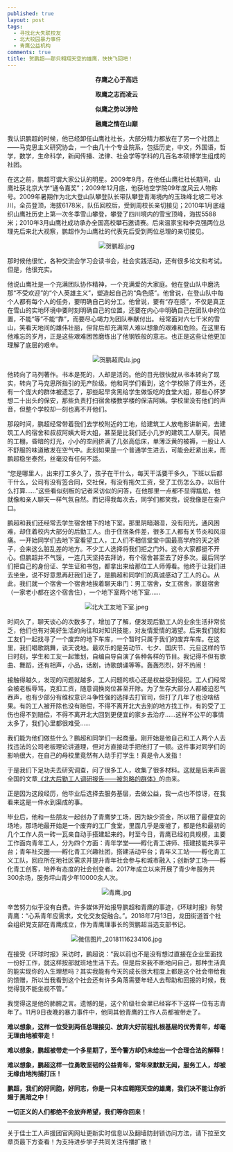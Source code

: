 ```yaml
---
published: true
layout: post
tags:
  - 寻找北大失联校友
  - 北大校园暴力事件
  - 青鹰公益机构
comments: true
title: 贺鹏超——那只翱翔天空的雄鹰，快快飞回吧！
---
```


<p align="center"><b>存鹰之心于高远</b></p>

<p align="center"><b>取鹰之志而凌云</b></p>

<p align="center"><b>似鹰之势以涉险</b></p>

<p align="center"><b>融鹰之情在山巅</b></p>

我认识鹏超的时候，他已经卸任山鹰社社长，大部分精力都放在了另一个社团上——马克思主义研究协会，一个由几十个专业院系，包括历史，中文，外国语，哲学，数学，生命科学，新闻传播、法律、社会学等学科的几百名本硕博学生组成的社团。

在这之前，鹏超可谓大家公认的明星。2009年9月，在他任山鹰社社长期间，山鹰社获北京大学“通令嘉奖”；2009年12月底，他获地空学院09年度风云人物称号。2009年暑期作为北大登山队攀登队长带队攀登青海境内的玉珠峰北坡二号冰川，全员登顶，海拔6178米，队伍回校后，受到周校长亲切接见；2010年1月底组织山鹰社历史上第一次冬季雪山攀登，攀登了四川境内的雪宝顶峰，海拔5588米；2010年3月山鹰社成功承办全国高校攀石邀请赛。后来温家宝和李克强两位总理先后来北大视察，鹏超作为山鹰社的代表先后受到两位总理的亲切接见。

<p align="center"><img src="https://i.loli.net/2018/11/18/5bf14fa9882ce.jpg" alt="贺鹏超.jpg" title="贺鹏超.jpg" /></p>

那时候他很忙，各种交流会学习会读书会，社会实践活动，还有很多论文和考试。但是，他很充实。

他说山鹰社是一个充满团队协作精神，一个充满爱的大家庭。他在登山队中磨洗那“不受欢迎”的“个人英雄主义”，塑造起自己的“角色感”。他曾说，在登山队中每个人都有每个人的任务，要明确自己的分工。他曾说，要有“存在感”，不仅是真正在雪山的实地环境中要时刻明确自己的位置，还要在内心中明确自己在团队中的位置，不能“等”不能“靠”，而要尽心竭力为团队奉献付出。
经常面对六七千米的雪山，笑看天地间的雄伟壮丽，但背后却充满常人难以想象的艰难和危险。在这里有他难忘的岁月，正是这些艰难困苦磨练出了他钢铁般的意志。也正是这些让他更加理解了底层的艰辛。

<p align="center"><img src="https://i.loli.net/2018/11/18/5bf1502c9ad60.jpg" alt="贺鹏超爬山.jpg" title="贺鹏超爬山.jpg" /></p>

他转向了马列著作。书本是死的，人却是活的。他的目光很快就从书本转向了现实，转向了马克思所指引的无产阶级。他和同学们看到，这个学校除了师生外，还有一个庞大的群体被遗忘了，那些起早贪黑给学生做饭吃的食堂大姐，那些心怀梦想二十出头的保安，那些负责打扫宿舍楼教学楼的保洁阿姨。学校里没有他们的声音，但整个学校却一刻也离不开他们。

那段时间，鹏超经常带着我们去学校附近的工地，给建筑工人放电影讲新闻，去建筑工人的宿舍和叔叔阿姨大哥大姐，甚至是比我们还小几岁的建筑工人聊天。简陋的工棚，昏暗的灯光，小小的空间挤满了几张高低床，单薄泛黄的被褥，一股让人不舒服的味道散发在空气中。此刻如果是一个普通学生进去，可能会赶紧出来，而鹏超稳坐泰然，丝毫没有任何不适。

“您是哪里人，出来打工多久了，孩子在干什么，每天干活要干多久，下班以后都干什么，公司有没有签合同，交社保，有没有拖欠工资，受了工伤怎么办，以后什么打算……”这些看似刻板的记者采访似的问答，在他那里一点都不显得尴尬，他就像和亲人聊天一样气氛自然。而记得我每次去，同学们都笑我，说我像是在查户口。

鹏超和我们还经常去学生宿舍楼下的地下室。那里阴暗潮湿，没有阳光，通风困难，却住着校内大部分的后勤工人。由于住宿条件差，很多工人都有关节炎和风湿痛。一开始同学们去地下室看望工人，工人们不相信堂堂中国最高学府的天之骄子，会来这么脏乱差的地方。不少工人选择将我们拒之门外。这令大家都挺不开心。但鹏超并不气馁，一连几天坚持去拜访，有个宿舍甚至去了好多次。最后同学们把自己的身份证、学生证和书包，都拿出来给那位工人师傅看。他终于让我们进去坐坐，说不好意思再赶我们走了，是鹏超和同学们的真诚感动了工人的心。从此，我们就一个宿舍一个宿舍地挨着聊天串门：男工宿舍，女工宿舍，家庭宿舍（一家老小都在这个宿舍住），一个地下室两个地下室……

<p align="center"><img src="https://i.loli.net/2018/11/18/5bf15432d7cd2.jpeg" alt="北大工友地下室.jpeg" title="北大工友地下室.jpeg" /></p>

时间久了，聊天谈心的次数多了，增加了了解，便发现后勤工人的业余生活非常贫乏，他们也有对美好生活的向往和对知识技能，对友情爱情的渴望。后来我们就和工友们一起找寻了一个废弃的地下车库，一个暂时只属于我们的废弃车库。在这里，我们唱歌跳舞，谈天说地。最欢乐的是劳动节、七夕、国庆节、元旦这样的节日时刻，学生和工友一起策划，自编自导自演了各种各样的节目。我记得不但有歌曲、舞蹈，还有相声，小品，话剧，诗歌朗诵等等。轰轰烈烈，好不热闹！

接触得越久，发现的问题就越多，工人问题的核心还是权益受到侵犯。工人们经常会被老板辱骂，克扣工资，随意调换岗位甚至开除。为了生存大部分人都被迫忍气吞声，也有少部分有维权意识斗争性强的选择去打官司，但打了几年了也没啥结果。有的工人被开除也没有赔偿，不得不离开北大去别的地方找工作，有的受了工伤也得不到赔偿，不得不离开北大回到更便宜的家乡去治疗……这样不公平的事情太多了，我们心里都很难受……

我们能为他们做些什么？鹏超和同学们一起商量。刚开始是他自己和工人两个人去找违法的公司老板理论讲道理，但对方直接动手把他打了一顿。这件事对同学们的影响很大，在自己的母校里竟然有人动手打学生！真是令人发指！

于是我们下足功夫去研究调查，问了很多工人，收集了很多材料。这就是后来声震全国的文章[《北大后勤工人调研报告——被忽略的群体》](http://www.wyzxwk.com/Article/gongnong/2015/12/356375.html)的由来。

正是因为这段经历，他毕业后选择去服务基层，去做公益，我一点也不惊讶，在我看来这是一件水到渠成的事。

毕业后，他和一些朋友一起创办了青鹰梦工场，因为缺少资金，所以租了最便宜的场地，那场地最开始是一个废弃的工厂食堂，里面几乎是废墟了，都是他和最初的几个工作人员一砖一瓦亲自动手搭建起来的。时至今日，青鹰已经初具规模，主要工作面向青年工人，分为四个方面：青年学堂——孵化青工讲师、搭建技能共享平台；青年社交圈——孵化青工兴趣社团，搭建活动平台；青年义工站——孵化青工义工队，回应所在地社区需求并提升青年社会参与和城市融入；创新梦工场——孵化青工创客，培养有态度的社会创变者。2017年成立以来开展了青少年服务共300余场，服务坪山青少年10000余人次。

<p align="center"><img src="https://i.loli.net/2018/11/16/5bee4db84c8f9.jpg" alt="青鹰.jpg" title="青鹰.jpg" /></p>

辛苦努力似乎没有白费。许多媒体开始报导鹏超和青鹰的事迹，《环球时报》称赞青鹰：“心系青年应需求，文化交友促融合。”。2018年7月13日，龙田街道首个社会组织党支部在青鹰成立，作为青鹰理事长的贺鹏超当选支部书记。

<p align="center"><img src="https://i.loli.net/2018/11/18/5bf151368ce00.jpg" alt="微信图片_20181116234106.jpg" title="微信图片_20181116234106.jpg" /></p>

在接受《环球时报》采访时，鹏超说：“我以前也不是没有想过直接在企业里面找一份好工作，就这样按部就班地生活下去。但是后来我不断地问自己，那种生活真的能实现你的人生理想吗？其实我能有今天的成长很大程度上都是这个社会带给我的馈赠，所以当我看到这个社会还有许多角落需要年轻人去帮助和回报的时候，我觉得我不能坐视不管。”

我觉得这是他的肺腑之言。遗憾的是，这个阶级社会里已经容不下这样一位有志青年了。11月9日夜晚的暴力事件中，他同其他青鹰的工作人员都被带走了。

**难以想象，这样一位受到两任总理接见、放弃大好前程扎根基层的优秀青年，却毫无理由地被带走！**

**难以想象，鹏超被带走一个多星期了，至今警方却仍未给出一个合理合法的解释！**

**难以想象，鹏超这样一位勇敢坚韧的公益青年，常年来默默无闻，服务工人，却被无缘由地拘捕打压！**

**鹏超，我们的好同胞，好同志，你是一只本应翱翔天空的雄鹰，我们决不能让你折翅于黑暗之中！**

**一切正义的人们都绝不会放弃希望，我们等你回来！**

---
关于佳士工人声援团官网网址更新实时信息以及翻墙防封锁访问方法，请下拉至文章页最下方查看！为支持进步学子共同关注传播扩散！
